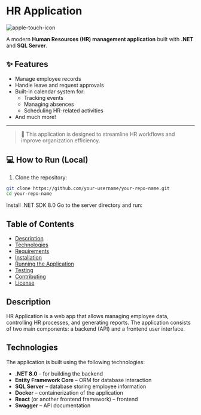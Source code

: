 # HR Application


![apple-touch-icon](https://github.com/user-attachments/assets/feb504a8-776d-4a2a-bcf7-dced6cee5675)

A modern **Human Resources (HR) management application** built with **.NET** and **SQL Server**.

## ✨ Features

- Manage employee records  
- Handle leave and request approvals  
- Built-in calendar system for:
  - Tracking events
  - Managing absences
  - Scheduling HR-related activities  
- And much more!

---

> 🚀 This application is designed to streamline HR workflows and improve organization efficiency.

## 💻 How to Run (Local)

1. Clone the repository:
```bash
git clone https://github.com/your-username/your-repo-name.git
cd your-repo-name
```
Install .NET SDK 8.0
Go to the server directory and run:


## Table of Contents

- [Description](#description)
- [Technologies](#technologies)
- [Requirements](#requirements)
- [Installation](#installation)
- [Running the Application](#running-the-application)
- [Testing](#testing)
- [Contributing](#contributing)
- [License](#license)

## Description

HR Application is a web app that allows managing employee data, controlling HR processes, and generating reports. The application consists of two main components: a backend (API) and a frontend user interface.

## Technologies

The application is built using the following technologies:

- **.NET 8.0** – for building the backend
- **Entity Framework Core** – ORM for database interaction
- **SQL Server** – database storing employee information
- **Docker** – containerization of the application
- **React** (or another frontend framework) – frontend
- **Swagger** – API documentation
